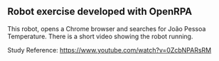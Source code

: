 ## Robot exercise developed with OpenRPA

This robot, opens a Chrome browser and searches for João Pessoa Temperature.
There is a short video showing the robot running. 

Study Reference: https://www.youtube.com/watch?v=0ZcbNPARsRM